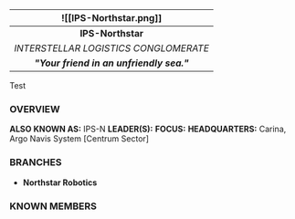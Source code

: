 
|   ![[IPS-Northstar.png]]    |
| :---------------------------------------: |
|             **IPS-Northstar**             |
|   *INTERSTELLAR LOGISTICS CONGLOMERATE*   |
| ***"Your friend in an unfriendly sea."*** |

Test

### **OVERVIEW**
**ALSO KNOWN AS:** IPS-N
**LEADER(S):** 
**FOCUS:** 
**HEADQUARTERS:** Carina, Argo Navis System [Centrum Sector]


### **BRANCHES**
- **Northstar Robotics**

### **KNOWN MEMBERS**


